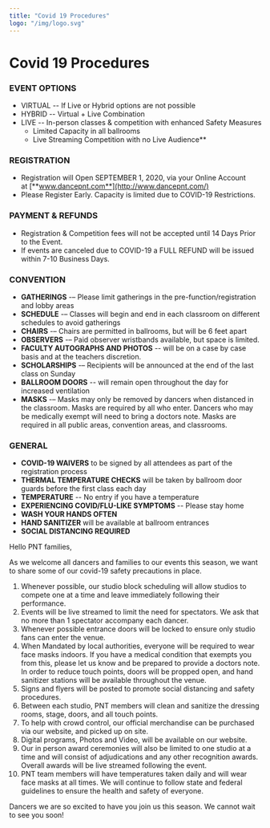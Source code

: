 ```yaml
---
title: "Covid 19 Procedures"
logo: "/img/logo.svg"
---
```

# Covid 19 Procedures
### EVENT OPTIONS
-   VIRTUAL -- If Live or Hybrid options are not possible
-   HYBRID -- Virtual + Live Combination
-   LIVE -- In-person classes & competition with enhanced Safety Measures
    -   Limited Capacity in all ballrooms
    -   Live Streaming Competition with no Live Audience**

### REGISTRATION

-   Registration will Open SEPTEMBER 1, 2020, via your Online Account at [**www.dancepnt.com**](http://www.dancepnt.com/)
-   Please Register Early. Capacity is limited due to COVID-19 Restrictions.

### PAYMENT & REFUNDS

-   Registration & Competition fees will not be accepted until 14 Days Prior to the Event.
-   If events are canceled due to COVID-19 a FULL REFUND will be issued within 7-10 Business Days.



### CONVENTION

- **GATHERINGS**                         -– Please limit gatherings in the pre-function/registration and lobby areas
- **SCHEDULE**                           -– Classes will begin and end in each classroom on different schedules to avoid gatherings
- **CHAIRS**                             -– Chairs are permitted in ballrooms, but will be 6 feet apart 
- **OBSERVERS**                          -– Paid observer wristbands available, but space is limited.
- **FACULTY AUTOGRAPHS AND PHOTOS**      -- will be on a case by case basis and at the teachers discretion.
- **SCHOLARSHIPS**                       -– Recipients will be announced at the end of the last class on Sunday
- **BALLROOM DOORS**                     -- will remain open throughout the day for increased ventilation
- **MASKS**                              -– Masks may only be removed by dancers when distanced in the classroom. Masks are required by all who enter. Dancers who may be medically exempt will need to bring a doctors note. Masks are required in all public areas, convention areas, and classrooms.

### GENERAL

-   **COVID-19 WAIVERS** to be signed by all attendees as part of the registration process
-   **THERMAL TEMPERATURE CHECKS** will be taken by ballroom door guards before the first class each day
-   **TEMPERATURE** -- No entry if you have a temperature
-   **EXPERIENCING COVID/FLU-LIKE SYMPTOMS** -- Please stay home
-   **WASH YOUR HANDS OFTEN**
-   **HAND SANITIZER** will be available at ballroom entrances
-   **SOCIAL DISTANCING REQUIRED**

Hello PNT families, 

As we welcome all dancers and families to our events this season, we want to share some of our covid-19 safety precautions in place.

1.  Whenever possible, our studio block scheduling will allow studios to compete one at a time and leave immediately following their performance. 
2.  Events will be live streamed to limit the need for spectators. We ask that no more than 1 spectator accompany each dancer. 
3.  Whenever possible entrance doors will be locked to ensure only studio fans can enter the venue. 
4.  When Mandated by local authorities, everyone will be required to wear face masks indoors. If you have a medical condition that exempts you from this, please let us know and be prepared to provide a doctors note. In order to reduce touch points, doors will be propped open, and hand sanitizer stations will be available throughout the venue. 
5.  Signs and flyers will be posted to promote social distancing and safety procedures. 
6.  Between each studio, PNT members will clean and sanitize the dressing rooms, stage, doors, and all touch points. 
7.  To help with crowd control, our official merchandise can be purchased via our website, and picked up on site. 
8.  Digital programs, Photos and Video, will be available on our website. 
9.  Our in person award ceremonies will also be limited to one studio at a time and will consist of adjudications and any other recognition awards. Overall awards will be live streamed following the event. 
10. PNT team members will have temperatures taken daily and will wear face masks at all times. We will continue to follow state and federal guidelines to ensure the health and safety of everyone.

Dancers we are so excited to have you join us this season. We cannot wait to see you soon!